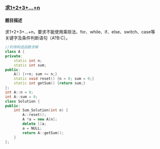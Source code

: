 ### 	[求1+2+3+...+n](https://www.nowcoder.com/practice/7a0da8fc483247ff8800059e12d7caf1?tpId=13&tqId=11200&tPage=3&rp=3&ru=/ta/coding-interviews&qru=/ta/coding-interviews/question-ranking)
#### 题目描述
求1+2+3+...+n，要求不能使用乘除法、for、while、if、else、switch、case等关键字及条件判断语句（A?B:C）。
```c++
//利用构造函数求解
class A {
private:
    static int n;
    static int sum;
public:
    A() {++n; sum += n;}
    static void reset() {n = 0; sum = 0;}
    static int getSum() {return sum;}
};
int A::n = 0;
int A::sum = 0;
class Solution {
public:
    int Sum_Solution(int n) {
        A::reset();
        A *a = new A[n];
        delete []a;
        a = NULL;
        return A::getSum();
    }
};
```